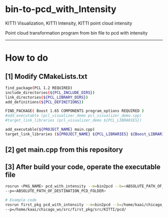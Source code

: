 # bin-to-pcd_with_Intensity
KITTI Visualization, KITTI Intensity, KITTI point cloud intensity

Point cloud transformation program from bin file to pcd with intensity



---
# How to do

## [1] Modify CMakeLists.txt

```bash
find_package(PCL 1.2 REQUIRED)
include_directories(${PCL_INCLUDE_DIRS})
link_directories(${PCL_LIBRARY_DIRS})
add_definitions(${PCL_DEFINITIONS})

FIND_PACKAGE( Boost 1.65 COMPONENTS program_options REQUIRED )
#add_executable (pcl_visualizer_demo pcl_visualizer_demo.cpp)
#target_link_libraries (pcl_visualizer_demo ${PCL_LIBRARIES})

add_executable(${PROJECT_NAME} main.cpp)
target_link_libraries (${PROJECT_NAME} ${PCL_LIBRARIES} ${Boost_LIBRARIES})
```

## [2] get main.cpp from this repository

## [3] After build your code, operate the executable file

```bash
rosrun <PKG_NAME> pcd_with_intensity --m=bin2pcd --b=<ABSOLUTE_PATH_OF_BIN_FOLDER>
--p=<ABSOLUTE_PATH_OF_DESTINATION_PCD_FOLDER>

# Example code
rosrun first_pkg pcd_with_intensity --m=bin2pcd --b=/home/kaai/chicago_ws/src/first_pkg/src/KITTI/bin/
--p=/home/kaai/chicago_ws/src/first_pkg/src/KITTI/pcd/
```
